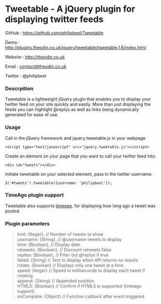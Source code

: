 Tweetable - A jQuery plugin for displaying twitter feeds
========================================================

GitHub  : https://github.com/philipbeel/Tweetable

Demo    : http://plugins.theodin.co.uk/jquery/tweetable/tweetable.1.6/index.html

Website : http://theodin.co.uk

Email   : contact@theodin.co.uk

Twitter : @philipbeel

### Descrpition
Tweetable is a lightweight jQuery plugin that enables you to display your twitter feed on your site quickly and easily. More than just displaying the feeds you can highlight @replys as well as links being dynamically generated for ease of use.

### Usage
Call in the jQuery framework and jquery.tweetable.js in your webpage

	<script type="text/javascript" src="jquery.tweetable.js"></script>

Create an element on your page that you want to call your twitter feed into.

	<div id="tweets"></div>

Initiate tweetable on your selected element, pass in the twitter username.

	$('#tweets').tweetable({username: 'philipbeel'});

### TimeAgo plugin support
Tweetable also supports [timeago](https://github.com/rmm5t/jquery-timeago). for displaying how long ago a tweet was posted.

### Plugin parameters

>limit: {Iteger},            // Number of tweets to show <br/>
>username: {String},     	 // @username tweets to display <br/>
>time: {Boolean},            // Display date <br/>
>retweets: {Boolean},        // Discount retweets false<br/>
>replies: {Boolean},         // Filter out @replys if true <br/>
>failed: {String}			 // Text to display when API returns no results <br/>
>rotate: {Boolean}			 // Displays only one tweet at a time <br/>
>speed: {Iteger}		     // Speed in milliseconds to display each tweet if rotating <br/>
>append: {String}			 // Appended position <br/>
>HTML5: {Boolean}			 // Confirm if HTML5 is supported (timeago support) <br/>
>onComplete: {Object}		 // Function callback after event triggered <br/>



